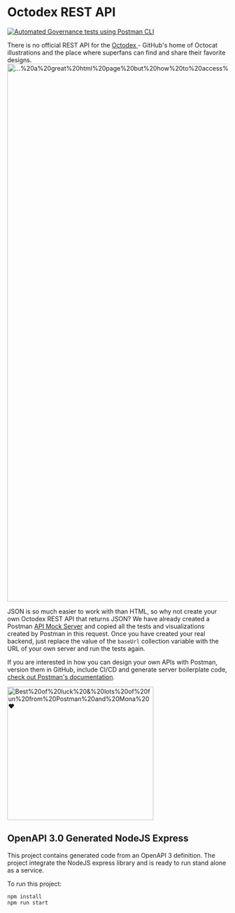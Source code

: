 # Octodex REST API

[![Automated Governance tests using Postman CLI](https://github.com/jonico/octodex-rest-api/actions/workflows/postman-governance.yml/badge.svg)](https://github.com/jonico/octodex-rest-api/actions/workflows/postman-governance.yml)

There is no official REST API for the [Octodex ](https://octodex.github.com) \- GitHub's home of Octocat illustrations and the place where superfans can find and share their favorite designs.
<img src="https://content.pstmn.io/63ec8c3b-d13a-486a-9b6e-37ad7d0e0c0f/aW1hZ2UucG5n" alt="...%20a%20great%20html%20page%20but%20how%20to%20access%20the%20octocats%20programatically?" width="1067" height="1230">

JSON is so much easier to work with than HTML, so why not create your own Octodex REST API that returns JSON? We have already created a Postman [API Mock Server](https://learning.postman.com/docs/designing-and-developing-your-api/mocking-data/setting-up-mock/) and copied all the tests and visualizations created by Postman in this request. Once you have created your real backend, just replace the value of the `baseUrl` collection variable with the URL of your own server and run the tests again.

If you are interested in how you can design your own APIs with Postman, version them in GitHub, include CI/CD and generate server boilerplate code, [check out Postman's documentation](https://learning.postman.com/docs/designing-and-developing-your-api/the-api-workflow/).

<img
src="https://content.pstmn.io/d110b0d9-a6df-41e3-9e2e-8adea1bee91a/aW1hZ2UucG5n"
alt="Best%20of%20luck%20&amp;%20lots%20of%20fun%20from%20Postman%20and%20Mona%20❤️"
width="334" height="305">

## OpenAPI 3.0 Generated NodeJS Express

This project contains generated code from an OpenAPI 3 definition.
The project integrate the NodeJS express library and is ready to run stand alone as a service.

To run this project:
```
npm install
npm run start
```
